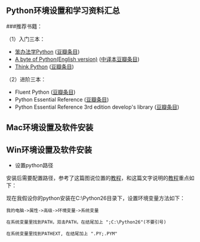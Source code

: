 ## Python环境设置和学习资料汇总



###推荐书籍：

（1）入门三本： 

* [笨办法学Python]() ([豆瓣条目](http://book.douban.com/subject/26264642/))
* [A byte of Python(English version)](http://www.swaroopch.com/notes/python/) ([中译本豆瓣条目](http://book.douban.com/subject/5948760/))
* [Think Python](http://www.greenteapress.com/thinkpython/thinkpython.pdf) ([豆瓣条目](http://book.douban.com/subject/10779534/))

（2）进阶三本：
* Fluent Python ([豆瓣条目](http://book.douban.com/subject/26278021/))
* Python Essential Reference ([豆瓣条目](http://book.douban.com/subject/3273420/))
* Python Essential Reference 3rd edition develop's library ([豆瓣条目](http://book.douban.com/subject/1758560/))

## Mac环境设置及软件安装



## Win环境设置及软件安装

* 设置python路径

安装后需要配置路径，参考了这篇图说位置的[教程](http://jingyan.baidu.com/article/d5a880eb6aca7213f047cc6c.html)，和这篇文字说明的[教程](http://blog.sina.com.cn/s/blog_63597aa50100iycp.html)重点如下：

现在我假设你的python安装在C:\Python26目录下，设置环境变量方法如下：
    
    我的电脑->属性->高级->环境变量->系统变量
    
    在系统变量里找到PATH，双击PATH，在结尾加上 ";C:\Python26"(不要引号)
    
    在系统变量里找到PATHEXT, 在结尾加上 ".PY;.PYM" 






